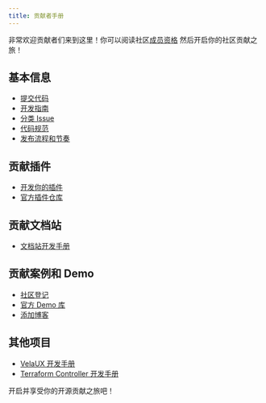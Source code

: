 ```yaml
---
title: 贡献者手册
---
```


非常欢迎贡献者们来到这里！你可以阅读社区[成员资格](https://github.com/oam-dev/community/blob/main/community-membership.md) 然后开启你的社区贡献之旅！

## 基本信息

* [提交代码](https://github.com/oam-dev/kubevela/blob/master/contribute/create-pull-request.md)
* [开发指南](https://github.com/oam-dev/kubevela/blob/master/contribute/developer-guide.md)
* [分类 Issue](https://github.com/oam-dev/kubevela/blob/master/contribute/triage-issues.md)
* [代码规范](https://github.com/oam-dev/kubevela/blob/master/contribute/coding-conventions.md)
* [发布流程和节奏](https://github.com/oam-dev/kubevela/blob/master/contribute/develop-code-flow.pdf)

## 贡献插件

* [开发你的插件](../platform-engineers/addon/intro)
* [官方插件仓库](https://github.com/oam-dev/catalog)

## 贡献文档站

* [文档站开发手册](https://github.com/oam-dev/kubevela.io/blob/main/README.md)

## 贡献案例和 Demo

* [社区登记](https://github.com/oam-dev/kubevela/issues/1662)
* [官方 Demo 库](https://github.com/oam-dev/samples)
* [添加博客](https://kubevela.net/blog)

## 其他项目

* [VelaUX 开发手册](https://github.com/oam-dev/velaux/blob/main/CONTRIBUTING.md)
* [Terraform Controller 开发手册](https://github.com/oam-dev/terraform-controller/blob/master/CONTRIBUTING.md)


开启并享受你的开源贡献之旅吧！

